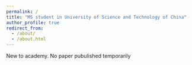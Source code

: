 ```yaml
---
permalink: /
title: "MS student in University of Science and Technology of China"
author_profile: true
redirect_from: 
  - /about/
  - /about.html
---
```


New to academy. No paper pubulished temporarily
